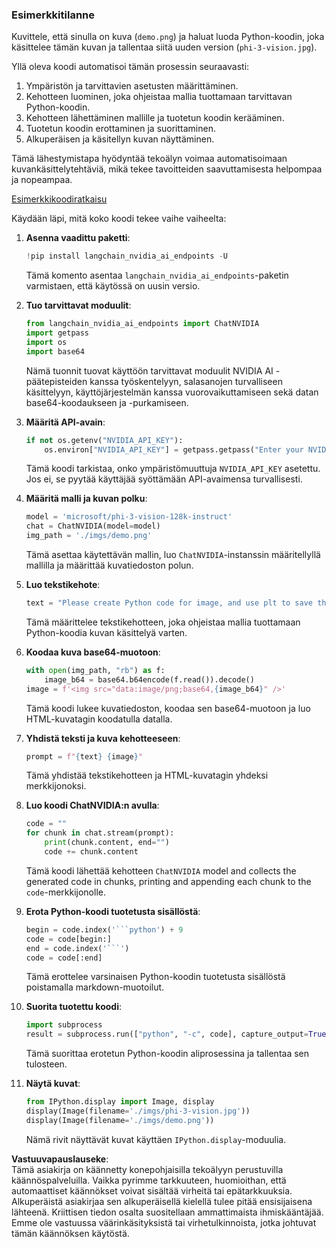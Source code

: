 ### Esimerkkitilanne

Kuvittele, että sinulla on kuva (`demo.png`) ja haluat luoda Python-koodin, joka käsittelee tämän kuvan ja tallentaa siitä uuden version (`phi-3-vision.jpg`).

Yllä oleva koodi automatisoi tämän prosessin seuraavasti:

1. Ympäristön ja tarvittavien asetusten määrittäminen.
2. Kehotteen luominen, joka ohjeistaa mallia tuottamaan tarvittavan Python-koodin.
3. Kehotteen lähettäminen mallille ja tuotetun koodin kerääminen.
4. Tuotetun koodin erottaminen ja suorittaminen.
5. Alkuperäisen ja käsitellyn kuvan näyttäminen.

Tämä lähestymistapa hyödyntää tekoälyn voimaa automatisoimaan kuvankäsittelytehtäviä, mikä tekee tavoitteiden saavuttamisesta helpompaa ja nopeampaa.

[Esimerkkikoodiratkaisu](../../../../../../code/06.E2E/E2E_Nvidia_NIM_Phi3_Vision.ipynb)

Käydään läpi, mitä koko koodi tekee vaihe vaiheelta:

1. **Asenna vaadittu paketti**:
    ```python
    !pip install langchain_nvidia_ai_endpoints -U
    ```
    Tämä komento asentaa `langchain_nvidia_ai_endpoints`-paketin varmistaen, että käytössä on uusin versio.

2. **Tuo tarvittavat moduulit**:
    ```python
    from langchain_nvidia_ai_endpoints import ChatNVIDIA
    import getpass
    import os
    import base64
    ```
    Nämä tuonnit tuovat käyttöön tarvittavat moduulit NVIDIA AI -päätepisteiden kanssa työskentelyyn, salasanojen turvalliseen käsittelyyn, käyttöjärjestelmän kanssa vuorovaikuttamiseen sekä datan base64-koodaukseen ja -purkamiseen.

3. **Määritä API-avain**:
    ```python
    if not os.getenv("NVIDIA_API_KEY"):
        os.environ["NVIDIA_API_KEY"] = getpass.getpass("Enter your NVIDIA API key: ")
    ```
    Tämä koodi tarkistaa, onko ympäristömuuttuja `NVIDIA_API_KEY` asetettu. Jos ei, se pyytää käyttäjää syöttämään API-avaimensa turvallisesti.

4. **Määritä malli ja kuvan polku**:
    ```python
    model = 'microsoft/phi-3-vision-128k-instruct'
    chat = ChatNVIDIA(model=model)
    img_path = './imgs/demo.png'
    ```
    Tämä asettaa käytettävän mallin, luo `ChatNVIDIA`-instanssin määritellyllä mallilla ja määrittää kuvatiedoston polun.

5. **Luo tekstikehote**:
    ```python
    text = "Please create Python code for image, and use plt to save the new picture under imgs/ and name it phi-3-vision.jpg."
    ```
    Tämä määrittelee tekstikehotteen, joka ohjeistaa mallia tuottamaan Python-koodia kuvan käsittelyä varten.

6. **Koodaa kuva base64-muotoon**:
    ```python
    with open(img_path, "rb") as f:
        image_b64 = base64.b64encode(f.read()).decode()
    image = f'<img src="data:image/png;base64,{image_b64}" />'
    ```
    Tämä koodi lukee kuvatiedoston, koodaa sen base64-muotoon ja luo HTML-kuvatagin koodatulla datalla.

7. **Yhdistä teksti ja kuva kehotteeseen**:
    ```python
    prompt = f"{text} {image}"
    ```
    Tämä yhdistää tekstikehotteen ja HTML-kuvatagin yhdeksi merkkijonoksi.

8. **Luo koodi ChatNVIDIA:n avulla**:
    ```python
    code = ""
    for chunk in chat.stream(prompt):
        print(chunk.content, end="")
        code += chunk.content
    ```
    Tämä koodi lähettää kehotteen `ChatNVIDIA` model and collects the generated code in chunks, printing and appending each chunk to the `code`-merkkijonolle.

9. **Erota Python-koodi tuotetusta sisällöstä**:
    ```python
    begin = code.index('```python') + 9
    code = code[begin:]
    end = code.index('```')
    code = code[:end]
    ```
    Tämä erottelee varsinaisen Python-koodin tuotetusta sisällöstä poistamalla markdown-muotoilut.

10. **Suorita tuotettu koodi**:
    ```python
    import subprocess
    result = subprocess.run(["python", "-c", code], capture_output=True)
    ```
    Tämä suorittaa erotetun Python-koodin aliprosessina ja tallentaa sen tulosteen.

11. **Näytä kuvat**:
    ```python
    from IPython.display import Image, display
    display(Image(filename='./imgs/phi-3-vision.jpg'))
    display(Image(filename='./imgs/demo.png'))
    ```
    Nämä rivit näyttävät kuvat käyttäen `IPython.display`-moduulia.

**Vastuuvapauslauseke**:  
Tämä asiakirja on käännetty konepohjaisilla tekoälyyn perustuvilla käännöspalveluilla. Vaikka pyrimme tarkkuuteen, huomioithan, että automaattiset käännökset voivat sisältää virheitä tai epätarkkuuksia. Alkuperäistä asiakirjaa sen alkuperäisellä kielellä tulee pitää ensisijaisena lähteenä. Kriittisen tiedon osalta suositellaan ammattimaista ihmiskääntäjää. Emme ole vastuussa väärinkäsityksistä tai virhetulkinnoista, jotka johtuvat tämän käännöksen käytöstä.